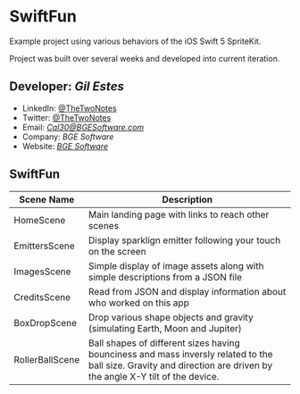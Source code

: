 # SwiftFun

Example project using various behaviors of the iOS Swift 5 SpriteKit.

Project was built over several weeks and developed into current iteration.

## Developer: *Gil Estes*
* LinkedIn: [@TheTwoNotes](https://www.linkedin.com/in/thetwonotes/)
* Twitter: [@TheTwoNotes](https://twitter.com/TheTwoNotes)
* Email: *[Cal30@BGESoftware.com](mailto:cal30@bgesoftware.com)*
* Company: *BGE Software*
* Website: *[BGE Software](http://BGESoftware.com)*

## SwiftFun

Scene Name | Description
---------- | -----------
HomeScene | Main landing page with links to reach other scenes
EmittersScene | Display sparklign emitter following your touch on the screen
ImagesScene | Simple display of image assets along with simple descriptions from a JSON file
CreditsScene | Read from JSON and display information about who worked on this app
BoxDropScene | Drop various shape objects and gravity (simulating Earth, Moon and Jupiter)
RollerBallScene | Ball shapes of different sizes having bounciness and mass inversly related to the ball size. Gravity and direction are driven by the angle X-Y tilt of the device.
